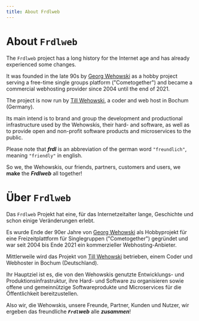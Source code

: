 ```yaml
---
title: About Frdlweb
---
```




<div ng-show="langIsDefault==true || langShortCode=='en'" frdl-markdown>
 
 
 
# About `Frdlweb`
 
The `Frdlweb` project has a long history for the Internet age and has already experienced some changes.

It was founded in the late 90s by [Georg Wehowski](https://wehowski.de) as a hobby project serving a free-time single groups platform ("Cometogether") and became a commercial webhosting provider since 2004 until the end of 2021.
 
The project is now run by [Till Wehowski](https://webfan.de/u/frdl-github-2658030), a coder and web host in Bochum (Germany).

Its main intend is to brand and group the development and productional infrastructure used by the Wehowskis, their hard- and software, as well as to provide open and non-profit software products and microservices to the public.

Please note that ***frdl*** is an abbreviation of the german word `"freundlich"`, meaning `"friendly"` in english. 

So we, the Wehowskis, our friends, partners, customers and users, we **make** the ***Frdlweb*** all together!



</div>
 
 
 
<div ng-show="langShortCode=='de'" ng-cloak frdl-markdown>
 
 
 
# Über `Frdlweb`
 
Das `Frdlweb` Projekt hat eine, für das Internetzeitalter lange, Geschichte und schon einige Veränderungen erlebt.

Es wurde Ende der 90er Jahre von [Georg Wehowski](https://wehowski.de) als Hobbyprojekt für eine Freizeitplattform für Singlegruppen ("Cometogether") gegründet und war seit 2004 bis Ende 2021 ein kommerzieller Webhosting-Anbieter.
 
Mittlerweile wird das Projekt von [Till Wehowski](https://webfan.de/u/frdl-github-2658030) betrieben, einem Coder und Webhoster in Bochum (Deutschland).

Ihr Hauptziel ist es, die von den Wehowskis genutzte Entwicklungs- und Produktionsinfrastruktur, ihre Hard- und Software zu organisieren sowie offene und gemeinnützige Softwareprodukte und Microservices für die Öffentlichkeit bereitzustellen.

Also wir, die Wehowskis, unsere Freunde, Partner, Kunden und Nutzer, wir ergeben das freundliche ***`Frdl`web*** alle ***zusammen***!



</div>
